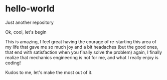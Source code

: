 # hello-world
Just another repository

Ok, cool, let's begin

This is amazing, I feel great having the courage of re-starting this area of my life that gave me so much joy and a bit headaches (but the good ones, that end with satisfaction when you finally solve the problem) again, I finally realize that mechanics engineering is not for me, and what I really enjoy is coding!

Kudos to me, let's make the most out of it.
